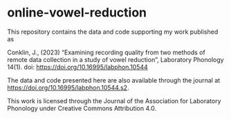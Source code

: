 # online-vowel-reduction
This repository contains the data and code supporting my work published as 

Conklin, J., (2023) “Examining recording quality from two methods of remote data collection in a study of vowel reduction”, Laboratory Phonology 14(1). doi: https://doi.org/10.16995/labphon.10544

The data and code presented here are also available through the journal at https://doi.org/10.16995/labphon.10544.s2.

This work is licensed through the Journal of the Association for Laboratory Phonology under Creative Commons Attribution 4.0. 
